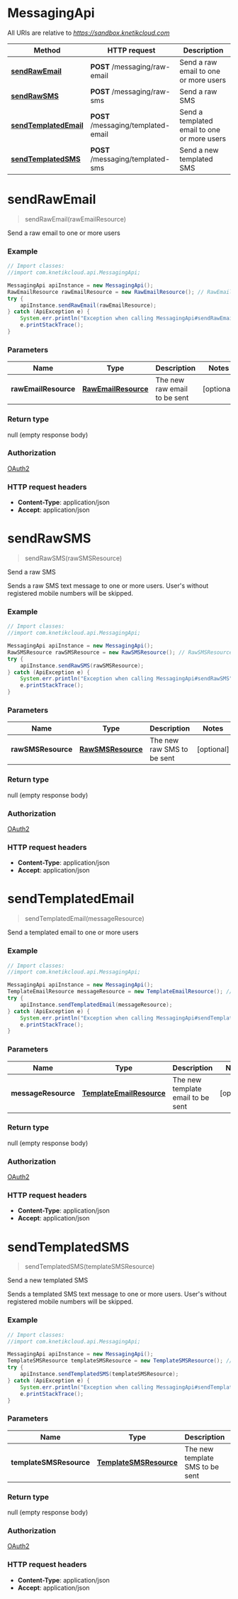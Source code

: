 # MessagingApi

All URIs are relative to *https://sandbox.knetikcloud.com*

Method | HTTP request | Description
------------- | ------------- | -------------
[**sendRawEmail**](MessagingApi.md#sendRawEmail) | **POST** /messaging/raw-email | Send a raw email to one or more users
[**sendRawSMS**](MessagingApi.md#sendRawSMS) | **POST** /messaging/raw-sms | Send a raw SMS
[**sendTemplatedEmail**](MessagingApi.md#sendTemplatedEmail) | **POST** /messaging/templated-email | Send a templated email to one or more users
[**sendTemplatedSMS**](MessagingApi.md#sendTemplatedSMS) | **POST** /messaging/templated-sms | Send a new templated SMS


<a name="sendRawEmail"></a>
# **sendRawEmail**
> sendRawEmail(rawEmailResource)

Send a raw email to one or more users

### Example
```java
// Import classes:
//import com.knetikcloud.api.MessagingApi;

MessagingApi apiInstance = new MessagingApi();
RawEmailResource rawEmailResource = new RawEmailResource(); // RawEmailResource | The new raw email to be sent
try {
    apiInstance.sendRawEmail(rawEmailResource);
} catch (ApiException e) {
    System.err.println("Exception when calling MessagingApi#sendRawEmail");
    e.printStackTrace();
}
```

### Parameters

Name | Type | Description  | Notes
------------- | ------------- | ------------- | -------------
 **rawEmailResource** | [**RawEmailResource**](RawEmailResource.md)| The new raw email to be sent | [optional]

### Return type

null (empty response body)

### Authorization

[OAuth2](../README.md#OAuth2)

### HTTP request headers

 - **Content-Type**: application/json
 - **Accept**: application/json

<a name="sendRawSMS"></a>
# **sendRawSMS**
> sendRawSMS(rawSMSResource)

Send a raw SMS

Sends a raw SMS text message to one or more users. User&#39;s without registered mobile numbers will be skipped.

### Example
```java
// Import classes:
//import com.knetikcloud.api.MessagingApi;

MessagingApi apiInstance = new MessagingApi();
RawSMSResource rawSMSResource = new RawSMSResource(); // RawSMSResource | The new raw SMS to be sent
try {
    apiInstance.sendRawSMS(rawSMSResource);
} catch (ApiException e) {
    System.err.println("Exception when calling MessagingApi#sendRawSMS");
    e.printStackTrace();
}
```

### Parameters

Name | Type | Description  | Notes
------------- | ------------- | ------------- | -------------
 **rawSMSResource** | [**RawSMSResource**](RawSMSResource.md)| The new raw SMS to be sent | [optional]

### Return type

null (empty response body)

### Authorization

[OAuth2](../README.md#OAuth2)

### HTTP request headers

 - **Content-Type**: application/json
 - **Accept**: application/json

<a name="sendTemplatedEmail"></a>
# **sendTemplatedEmail**
> sendTemplatedEmail(messageResource)

Send a templated email to one or more users

### Example
```java
// Import classes:
//import com.knetikcloud.api.MessagingApi;

MessagingApi apiInstance = new MessagingApi();
TemplateEmailResource messageResource = new TemplateEmailResource(); // TemplateEmailResource | The new template email to be sent
try {
    apiInstance.sendTemplatedEmail(messageResource);
} catch (ApiException e) {
    System.err.println("Exception when calling MessagingApi#sendTemplatedEmail");
    e.printStackTrace();
}
```

### Parameters

Name | Type | Description  | Notes
------------- | ------------- | ------------- | -------------
 **messageResource** | [**TemplateEmailResource**](TemplateEmailResource.md)| The new template email to be sent | [optional]

### Return type

null (empty response body)

### Authorization

[OAuth2](../README.md#OAuth2)

### HTTP request headers

 - **Content-Type**: application/json
 - **Accept**: application/json

<a name="sendTemplatedSMS"></a>
# **sendTemplatedSMS**
> sendTemplatedSMS(templateSMSResource)

Send a new templated SMS

Sends a templated SMS text message to one or more users. User&#39;s without registered mobile numbers will be skipped.

### Example
```java
// Import classes:
//import com.knetikcloud.api.MessagingApi;

MessagingApi apiInstance = new MessagingApi();
TemplateSMSResource templateSMSResource = new TemplateSMSResource(); // TemplateSMSResource | The new template SMS to be sent
try {
    apiInstance.sendTemplatedSMS(templateSMSResource);
} catch (ApiException e) {
    System.err.println("Exception when calling MessagingApi#sendTemplatedSMS");
    e.printStackTrace();
}
```

### Parameters

Name | Type | Description  | Notes
------------- | ------------- | ------------- | -------------
 **templateSMSResource** | [**TemplateSMSResource**](TemplateSMSResource.md)| The new template SMS to be sent | [optional]

### Return type

null (empty response body)

### Authorization

[OAuth2](../README.md#OAuth2)

### HTTP request headers

 - **Content-Type**: application/json
 - **Accept**: application/json


